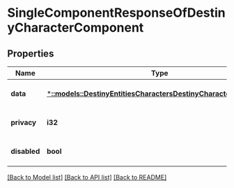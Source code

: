 # SingleComponentResponseOfDestinyCharacterComponent

## Properties
Name | Type | Description | Notes
------------ | ------------- | ------------- | -------------
**data** | [***::models::DestinyEntitiesCharactersDestinyCharacterComponent**](Destiny.Entities.Characters.DestinyCharacterComponent.md) |  | [optional] [default to null]
**privacy** | **i32** |  | [optional] [default to null]
**disabled** | **bool** | If true, this component is disabled. | [optional] [default to null]

[[Back to Model list]](../README.md#documentation-for-models) [[Back to API list]](../README.md#documentation-for-api-endpoints) [[Back to README]](../README.md)


